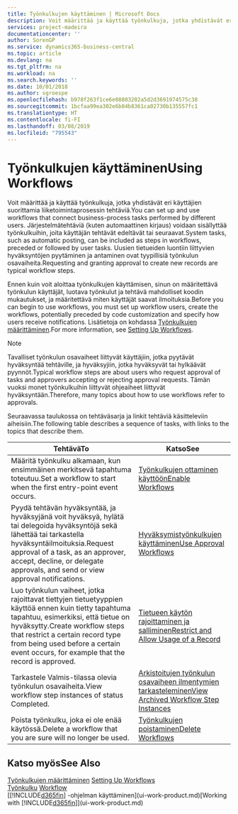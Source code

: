 ```yaml
---
title: Työnkulkujen käyttäminen | Microsoft Docs
description: Voit määrittää ja käyttää työnkulkuja, jotka yhdistävät eri käyttäjien suorittamia liiketoimintaprosessin tehtäviä. Järjestelmätehtäviä (kuten automaattinen kirjaus) voidaan sisällyttää työnkulkuihin, joita käyttäjän tehtävät edeltävät tai seuraavat. Uusien tietueiden luontiin liittyvien hyväksyntöjen pyytäminen ja antaminen ovat tyypillisiä työnkulun osavaiheita.
services: project-madeira
documentationcenter: ''
author: SorenGP
ms.service: dynamics365-business-central
ms.topic: article
ms.devlang: na
ms.tgt_pltfrm: na
ms.workload: na
ms.search.keywords: ''
ms.date: 10/01/2018
ms.author: sgroespe
ms.openlocfilehash: b978f263f1ce6e08803202a5d2d3691974575c38
ms.sourcegitcommit: 1bcfaa99ea302e6b84b8361ca02730b135557fc1
ms.translationtype: HT
ms.contentlocale: fi-FI
ms.lasthandoff: 03/08/2019
ms.locfileid: "795543"
---
```

# <a name="using-workflows"></a><span data-ttu-id="13f8c-105">Työnkulkujen käyttäminen</span><span class="sxs-lookup"><span data-stu-id="13f8c-105">Using Workflows</span></span>
<span data-ttu-id="13f8c-106">Voit määrittää ja käyttää työnkulkuja, jotka yhdistävät eri käyttäjien suorittamia liiketoimintaprosessin tehtäviä.</span><span class="sxs-lookup"><span data-stu-id="13f8c-106">You can set up and use workflows that connect business-process tasks performed by different users.</span></span> <span data-ttu-id="13f8c-107">Järjestelmätehtäviä (kuten automaattinen kirjaus) voidaan sisällyttää työnkulkuihin, joita käyttäjän tehtävät edeltävät tai seuraavat.</span><span class="sxs-lookup"><span data-stu-id="13f8c-107">System tasks, such as automatic posting, can be included as steps in workflows, preceded or followed by user tasks.</span></span> <span data-ttu-id="13f8c-108">Uusien tietueiden luontiin liittyvien hyväksyntöjen pyytäminen ja antaminen ovat tyypillisiä työnkulun osavaiheita.</span><span class="sxs-lookup"><span data-stu-id="13f8c-108">Requesting and granting approval to create new records are typical workflow steps.</span></span>  

 <span data-ttu-id="13f8c-109">Ennen kuin voit aloittaa työnkulkujen käyttämisen, sinun on määritettävä työnkulun käyttäjät, luotava työnkulut ja tehtävä mahdolliset koodin mukautukset, ja määritettävä miten käyttäjät saavat ilmoituksia.</span><span class="sxs-lookup"><span data-stu-id="13f8c-109">Before you can begin to use workflows, you must set up workflow users, create the workflows, potentially preceded by code customization and specify how users receive notifications.</span></span> <span data-ttu-id="13f8c-110">Lisätietoja on kohdassa [Työnkulkujen määrittäminen](across-set-up-workflows.md).</span><span class="sxs-lookup"><span data-stu-id="13f8c-110">For more information, see [Setting Up Workflows](across-set-up-workflows.md).</span></span>  

> [!NOTE]  
>  <span data-ttu-id="13f8c-111">Tavalliset työnkulun osavaiheet liittyvät käyttäjiin, jotka pyytävät hyväksyntää tehtäville, ja hyväksyjiin, jotka hyväksyvät tai hylkäävät pyynnöt.</span><span class="sxs-lookup"><span data-stu-id="13f8c-111">Typical workflow steps are about users who request approval of tasks and approvers accepting or rejecting approval requests.</span></span> <span data-ttu-id="13f8c-112">Tämän vuoksi monet työnkulkuihin liittyvät ohjeaiheet liittyvät hyväksyntään.</span><span class="sxs-lookup"><span data-stu-id="13f8c-112">Therefore, many topics about how to use workflows refer to approvals.</span></span>  

 <span data-ttu-id="13f8c-113">Seuraavassa taulukossa on tehtäväsarja ja linkit tehtäviä käsitteleviin aiheisiin.</span><span class="sxs-lookup"><span data-stu-id="13f8c-113">The following table describes a sequence of tasks, with links to the topics that describe them.</span></span>  

|<span data-ttu-id="13f8c-114">**Tehtävä**</span><span class="sxs-lookup"><span data-stu-id="13f8c-114">**To**</span></span>|<span data-ttu-id="13f8c-115">**Katso**</span><span class="sxs-lookup"><span data-stu-id="13f8c-115">**See**</span></span>|  
|------------|-------------|  
|<span data-ttu-id="13f8c-116">Määritä työnkulku alkamaan, kun ensimmäinen merkitsevä tapahtuma toteutuu.</span><span class="sxs-lookup"><span data-stu-id="13f8c-116">Set a workflow to start when the first entry-point event occurs.</span></span>|[<span data-ttu-id="13f8c-117">Työnkulkujen ottaminen käyttöön</span><span class="sxs-lookup"><span data-stu-id="13f8c-117">Enable Workflows</span></span>](across-how-to-enable-workflows.md)|  
|<span data-ttu-id="13f8c-118">Pyydä tehtävän hyväksyntää, ja hyväksyjänä voit hyväksyä, hylätä tai delegoida hyväksyntöjä sekä lähettää tai tarkastella hyväksyntäilmoituksia.</span><span class="sxs-lookup"><span data-stu-id="13f8c-118">Request approval of a task, as an approver, accept, decline, or delegate approvals, and send or view approval notifications.</span></span>|[<span data-ttu-id="13f8c-119">Hyväksymistyönkulkujen käyttäminen</span><span class="sxs-lookup"><span data-stu-id="13f8c-119">Use Approval Workflows</span></span>](across-how-use-approval-workflows.md)|  
|<span data-ttu-id="13f8c-120">Luo työnkulun vaiheet, jotka rajoittavat tiettyjen tietuetyyppien käyttöä ennen kuin tietty tapahtuma tapahtuu, esimerkiksi, että tietue on hyväksytty.</span><span class="sxs-lookup"><span data-stu-id="13f8c-120">Create workflow steps that restrict a certain record type from being used before a certain event occurs, for example that the record is approved.</span></span>|[<span data-ttu-id="13f8c-121">Tietueen käytön rajoittaminen ja salliminen</span><span class="sxs-lookup"><span data-stu-id="13f8c-121">Restrict and Allow Usage of a Record</span></span>](across-how-to-restrict-and-allow-usage-of-a-record.md)|  
|<span data-ttu-id="13f8c-122">Tarkastele Valmis-tilassa olevia työnkulun osavaiheita.</span><span class="sxs-lookup"><span data-stu-id="13f8c-122">View workflow step instances of status Completed.</span></span>|[<span data-ttu-id="13f8c-123">Arkistoitujen työnkulun osavaiheen ilmentymien tarkasteleminen</span><span class="sxs-lookup"><span data-stu-id="13f8c-123">View Archived Workflow Step Instances</span></span>](across-how-to-view-archived-workflow-step-instances.md)|  
|<span data-ttu-id="13f8c-124">Poista työnkulku, joka ei ole enää käytössä.</span><span class="sxs-lookup"><span data-stu-id="13f8c-124">Delete a workflow that you are sure will no longer be used.</span></span>|[<span data-ttu-id="13f8c-125">Työnkulkujen poistaminen</span><span class="sxs-lookup"><span data-stu-id="13f8c-125">Delete Workflows</span></span>](across-how-to-delete-workflows.md)|  

## <a name="see-also"></a><span data-ttu-id="13f8c-126">Katso myös</span><span class="sxs-lookup"><span data-stu-id="13f8c-126">See Also</span></span>  
<span data-ttu-id="13f8c-127">[Työnkulkujen määrittäminen](across-set-up-workflows.md) </span><span class="sxs-lookup"><span data-stu-id="13f8c-127">[Setting Up Workflows](across-set-up-workflows.md) </span></span>  
<span data-ttu-id="13f8c-128">[Työnkulku](across-workflow.md) </span><span class="sxs-lookup"><span data-stu-id="13f8c-128">[Workflow](across-workflow.md) </span></span>  
<span data-ttu-id="13f8c-129">[[!INCLUDE[d365fin](includes/d365fin_md.md)] -ohjelman käyttäminen](ui-work-product.md)</span><span class="sxs-lookup"><span data-stu-id="13f8c-129">[Working with [!INCLUDE[d365fin](includes/d365fin_md.md)]](ui-work-product.md)</span></span>
